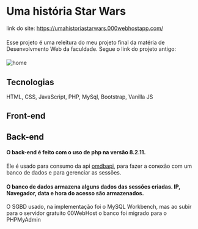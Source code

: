  # Uma história Star Wars
 link do site: https://umahistoriastarwars.000webhostapp.com/
 ####
 Esse projeto é uma releitura do meu projeto final da matéria de Desenvolvmento Web da faculdade. Segue o link do projeto antigo:
 ####
 ![home](https://github.com/Gustavo-erades/StarWars/assets/108373134/79aa5077-a1e3-4f55-a19f-08e8ded906c0)
 ## Tecnologias 
 HTML, CSS, JavaScript, PHP, MySql, Bootstrap, Vanilla JS 
 ## Front-end
 ## Back-end
  #### O back-end é feito com o uso de php na versão 8.2.11. 
  Ele é usado para consumo da api <a href="https://www.omdbapi.com/">omdbapi</a>, para fazer a conexão com um banco de dados e para gerenciar as sessões.
  ####  O banco de dados armazena alguns dados das sessões criadas. IP, Navegador, data e hora do acesso são armazenados.
  O SGBD usado, na implementação foi o MySQL Workbench, mas ao subir para o servidor gratuito 00WebHost o banco foi migrado para o PHPMyAdmin
